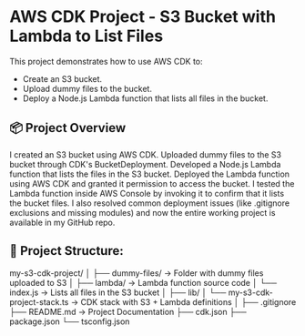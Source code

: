 # AWS CDK Project - S3 Bucket with Lambda to List Files

This project demonstrates how to use AWS CDK to:
- Create an S3 bucket.
- Upload dummy files to the bucket.
- Deploy a Node.js Lambda function that lists all files in the bucket.

## 📦 Project Overview
I created an S3 bucket using AWS CDK.
Uploaded dummy files to the S3 bucket through CDK's BucketDeployment.
Developed a Node.js Lambda function that lists the files in the S3 bucket.
Deployed the Lambda function using AWS CDK and granted it permission to access the bucket.
I tested the Lambda function inside AWS Console by invoking it to confirm that it lists the bucket files.
I also resolved common deployment issues (like .gitignore exclusions and missing modules) and now the entire working project is available in my GitHub repo.

## 📂 Project Structure:
my-s3-cdk-project/
│
├── dummy-files/ → Folder with dummy files uploaded to S3
│
├── lambda/ → Lambda function source code
│ └── index.js → Lists all files in the S3 bucket
│
├── lib/
│ └── my-s3-cdk-project-stack.ts → CDK stack with S3 + Lambda definitions
│
├── .gitignore
├── README.md → Project Documentation
├── cdk.json
├── package.json
└── tsconfig.json
